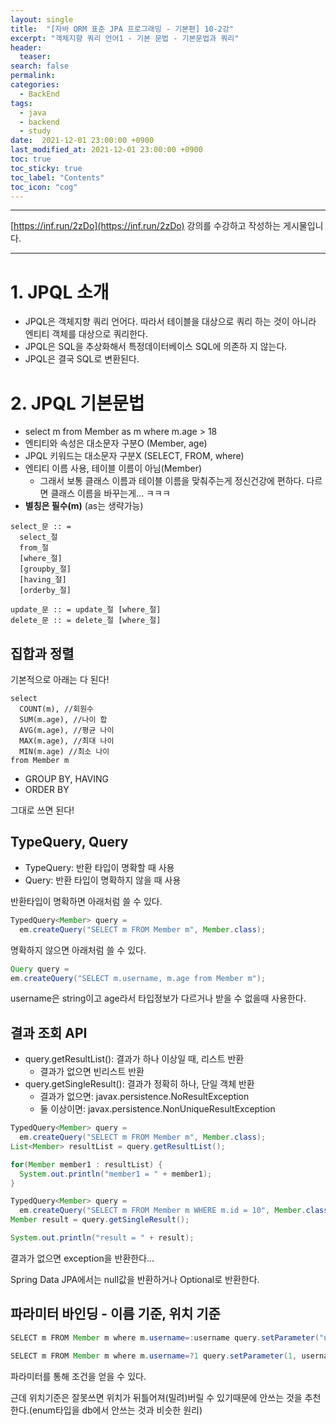 ```yaml
---
layout: single
title:  "[자바 ORM 표준 JPA 프로그래밍 - 기본편] 10-2강"
excerpt: "객체지향 쿼리 언어1 - 기본 문법 - 기본문법과 쿼리"
header:
  teaser: 
search: false
permalink:
categories: 
  - BackEnd
tags:
  - java
  - backend
  - study
date:  2021-12-01 23:00:00 +0900
last_modified_at: 2021-12-01 23:00:00 +0900
toc: true
toc_sticky: true
toc_label: "Contents"
toc_icon: "cog"
---
```

---

[https://inf.run/2zDo](https://inf.run/2zDo) 강의를 수강하고 작성하는 게시물입니다.

---

# 1. JPQL 소개

- JPQL은 객체지향 쿼리 언어다. 따라서 테이블을 대상으로 쿼리 하는 것이 아니라 엔티티 객체를 대상으로 쿼리한다.
- JPQL은 SQL을 추상화해서 특정데이터베이스 SQL에 의존하 지 않는다.
- JPQL은 결국 SQL로 변환된다.

# 2. JPQL 기본문법

- select m from Member as m where m.age > 18
- 엔티티와 속성은 대소문자 구분O (Member, age)
- JPQL 키워드는 대소문자 구분X (SELECT, FROM, where)
- 엔티티 이름 사용, 테이블 이름이 아님(Member) 
  - 그래서 보통 클래스 이름과 테이블 이름을 맞춰주는게 정신건강에 편하다. 다르면 클래스 이름을 바꾸는게... ㅋㅋㅋ
- **별칭은 필수(m)** (as는 생략가능)

```
select_문 :: = 
  select_절
  from_절 
  [where_절] 
  [groupby_절] 
  [having_절] 
  [orderby_절]

update_문 :: = update_절 [where_절] 
delete_문 :: = delete_절 [where_절]
```

## 집합과 정렬

기본적으로 아래는 다 된다!

```
select
  COUNT(m), //회원수
  SUM(m.age), //나이 합
  AVG(m.age), //평균 나이 
  MAX(m.age), //최대 나이 
  MIN(m.age) //최소 나이
from Member m
```

- GROUP BY, HAVING 
- ORDER BY

그대로 쓰면 된다!

## TypeQuery, Query

- TypeQuery: 반환 타입이 명확할 때 사용
- Query: 반환 타입이 명확하지 않을 때 사용

반환타입이 명확하면 아래처럼 쓸 수 있다.

```java
TypedQuery<Member> query =
  em.createQuery("SELECT m FROM Member m", Member.class);

```

명확하지 않으면 아래처럼 쓸 수 있다.

```java
Query query =
em.createQuery("SELECT m.username, m.age from Member m");
```

username은 string이고 age라서 타입정보가 다르거나 받을 수 없을때 사용한다.

## 결과 조회 API

- query.getResultList(): 결과가 하나 이상일 때, 리스트 반환 
  - 결과가 없으면 빈리스트 반환
- query.getSingleResult(): 결과가 정확히 하나, 단일 객체 반환
  - 결과가 없으면: javax.persistence.NoResultException
  - 둘 이상이면: javax.persistence.NonUniqueResultException

```java
TypedQuery<Member> query =
  em.createQuery("SELECT m FROM Member m", Member.class);
List<Member> resultList = query.getResultList();

for(Member member1 : resultList) {
  System.out.println("member1 = " + member1);
}
```

```java
TypedQuery<Member> query =
  em.createQuery("SELECT m FROM Member m WHERE m.id = 10", Member.class);
Member result = query.getSingleResult();

System.out.println("result = " + result);
```

결과가 없으면 exception을 반환한다...

Spring Data JPA에서는 null값을 반환하거나 Optional로 반환한다.

## 파라미터 바인딩 - 이름 기준, 위치 기준

```java
SELECT m FROM Member m where m.username=:username query.setParameter("username", usernameParam);
```

```java
SELECT m FROM Member m where m.username=?1 query.setParameter(1, usernameParam);
```

파라미터를 통해 조건을 얻을 수 있다.

근데 위치기준은 잘못쓰면 위치가 뒤틀어져(밀려)버릴 수 있기때문에 안쓰는 것을 추천한다.(enum타입을 db에서 안쓰는 것과 비슷한 원리)
